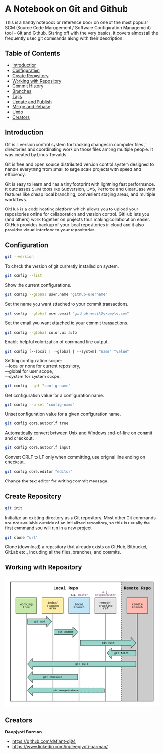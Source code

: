# A Notebook on Git and Github

This is a handy notebook or reference book on one of the most popular SCM (Source Code Management / Software Configuration Management) tool - Git and Github. Staring off with the very basics, it covers almost all the frequently used git commands along with their description.


## Table of Contents

- [Introduction](#introduction)
- [Configuration](#configuration)
- [Create Repository](#create-repository)
- [Working with Repository](#working-with-repository)
- [Commit History](#commit-history)
- [Branches](#branches)
- [Tags](#tag)
- [Update and Publish](#update-and-publish)
- [Merge and Rebase](#merge-and-rebase)
- [Undo](#undo)
- [Creators](#creators)


## Introduction

Git is a version control system for tracking changes in computer files / directories and coordinating work on those files among multiple people. It was created by Linus Torvalds.

Git is free and open source distributed version control system designed to handle everything from small to large scale projects with speed and efficiency.

Git is easy to learn and has a tiny footprint with lightning fast performance. It outclasses SCM tools like Subversion, CVS, Perforce and ClearCase with features like cheap local branching, convenient staging areas, and multiple workflows.

GitHub is a code hosting platform which allows you to upload your repositories online for collaboration and version control. GitHub lets you (and others) work together on projects thus making collaboration easier. GitHub provides backup of your local repositories in cloud and it also provides visual interface to your repositories.


## Configuration

```bash
git --version
```

To check the version of git currently installed on system.

```bash
git config --list
```

Show the current configurations.

```bash
git config --global user.name "github-username"
```

Set the name you want attached to your commit transactions.

```bash
git config --global user.email "github.email@example.com"
```

Set the email you want attached to your commit transactions.

```bash
git config --global color.ui auto
```

Enable helpful colorization of command line output.

```bash
git config [--local | --global | --system] "name" "value"
```

Setting configuration scope:\
--local or none for current repository,  
--global for user scope,  
--system for system scope.

```bash
git config --get "config-name"
```

Get configuration value for a configuration name.

```bash
git config --unset "config-name"
```

Unset configuration value for a given configuration name.

```bash
git config core.autocrlf true
```

Automatically convert between Unix and Windows end-of-line on commit and checkout.

```bash
git config core.autocrlf input
```

Convert CRLF to LF only when committing, use original line ending on checkout.

```bash
git config core.editor "editor"
```

Change the text editor for writing commit message.

## Create Repository

```bash
git init
```

Initialize an existing directory as a Git repository. Most other Git commands are not available outside of an initialized repository, so this is usually the first command you will run in a new project.

```bash
git clone "url"
```

Clone (download) a repository that already exists on GitHub, Bitbucket, GitLab etc., including all the files, branches, and commits.


## Working with Repository
![Git Workflow](git-workflow.png)


## Creators

**Deepjyoti Barman**

- <https://github.com/defiant-dj04>
- <https://www.linkedin.com/in/deepjyoti-barman/>